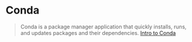 Conda
==

> Conda is a package manager application that quickly installs, runs, and updates packages and their dependencies. [Intro to Conda](http://conda.pydata.org/docs/intro.html)


